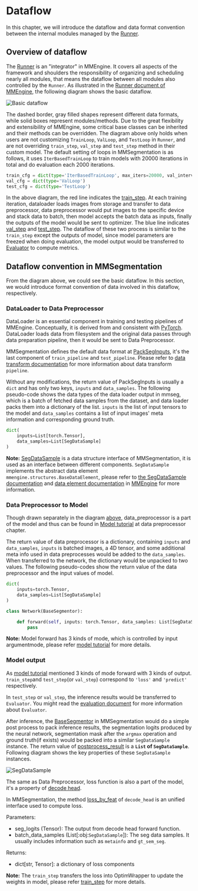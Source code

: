 # Dataflow

In this chapter, we will introduce the dataflow and data format convention between the internal modules managed by the [Runner](https://mmengine.readthedocs.io/en/latest/tutorials/runner.html).

## Overview of dataflow

The [Runner](https://github.com/open-mmlab/mmengine/blob/main/docs/en/design/runner.md) is an "integrator" in MMEngine. It covers all aspects of the framework and shoulders the responsibility of organizing and scheduling nearly all modules, that means the dataflow between all modules also controlled by the `Runner`. As illustrated in the [Runner document of MMEngine](https://mmengine.readthedocs.io/en/latest/tutorials/runner.html), the following diagram shows the basic dataflow.

![Basic dataflow](https://user-images.githubusercontent.com/112053249/199228350-5f80699e-7fd2-4b4c-ac32-0b16b1922c2e.png)

The dashed border, gray filled shapes represent different data formats, while solid boxes represent modules/methods. Due to the great flexibility and extensibility of MMEngine, some critical base classes can be inherited and their methods can be overridden. The diagram above only holds when users are not customizing `TrainLoop`, `ValLoop`, and `TestLoop` in `Runner`, and are not overriding `train_step`, `val_step` and `test_step` method in their custom model. The default setting of loops in MMSegmentation is as follows, it uses `IterBasedTrainLoop` to train models with 20000 iterations in total and do evaluation each 2000 iterations.

```python
train_cfg = dict(type='IterBasedTrainLoop', max_iters=20000, val_interval=2000)
val_cfg = dict(type='ValLoop')
test_cfg = dict(type='TestLoop')
```

In the above diagram, the red line indicates the [train_step](./models.md#train_step). At each training iteration, dataloader loads images from storage and transfer to data preprocessor, data preprocessor would put images to the specific device and stack data to batch, then model accepts the batch data as inputs, finally the outputs of the model would be sent to optimizer. The blue line indicates [val_step](./models.md#val_step) and [test_step](./models.md#test_step). The dataflow of these two process is similar to the `train_step` except the outputs of model, since model parameters are freezed when doing evaluation, the model output would be transferred to [Evaluator](./evaluation.md#ioumetric) to compute metrics.

## Dataflow convention in MMSegmentation

From the diagram above, we could see the basic dataflow. In this section, we would introduce format convention of data involved in this dataflow, respectively.

### DataLoader to Data Preprocessor

DataLoader is an essential component in training and testing pipelines of MMEngine. Conceptually, it is derived from and consistent with [PyTorch](https://pytorch.org/). DataLoader loads data from filesystem and the original data passes through data preparation pipeline, then it would be sent to Data Preprocessor.

MMSegmentation defines the default data format at [PackSegInputs](https://github.com/open-mmlab/mmsegmentation/blob/main/mmseg/datasets/transforms/formatting.py#L12), it's the last component of `train_pipeline` and `test_pipeline`. Please refer to [data transform documentation](./transforms.md) for more information about data transform `pipeline`.

Without any modifications, the return value of PackSegInputs is usually a `dict` and has only two keys, `inputs` and `data_samples`. The following pseudo-code shows the data types of the data loader output in mmseg, which is a batch of fetched data samples from the dataset, and data loader packs them into a dictionary of the list. `inputs` is the list of input tensors to the model and `data_samples` contains a list of input images' meta information and corresponding ground truth.

```python
dict(
    inputs=List[torch.Tensor],
    data_samples=List[SegDataSample]
)
```

**Note:** [SegDataSample](https://github.com/open-mmlab/mmsegmentation/blob/1.x/mmseg/structures/seg_data_sample.py) is a data structure interface of MMSegmentation, it is used as an interface between different components. `SegDataSample` implements the abstract data element `mmengine.structures.BaseDataElement`, please refer to [the SegDataSample documentation](./structures.md) and [data element documentation](https://mmengine.readthedocs.io/en/latest/advanced_tutorials/data_element.html) in [MMEngine](https://github.com/open-mmlab/mmengine) for more information.

### Data Preprocessor to Model

Though drawn separately in the diagram [above](#overview-of-dataflow), data_preprocessor is a part of the model and thus can be found in [Model tutorial](./models.md) at data preprocessor chapter.

The return value of data preprocessor is a dictionary, containing `inputs` and `data_samples`, `inputs` is batched images, a 4D tensor, and some additional meta info used in data preprocesses would be added to the `data_samples`. When transferred to the network, the dictionary would be unpacked to two values. The following pseudo-codes show the return value of the data preprocessor and the input values of model.

```python
dict(
    inputs=torch.Tensor,
    data_samples=List[SegDataSample]
)
```

```python
class Network(BaseSegmentor):

    def forward(self, inputs: torch.Tensor, data_samples: List[SegDataSample], mode: str):
        pass
```

**Note:** Model forward has 3 kinds of mode, which is controlled by input argumentmode, please refer [model tutorial](./models.md) for more details.

### Model output

As [model tutorial](./models.md#forward) mentioned 3 kinds of mode forward with 3 kinds of output. `train_step`and `test_step`(or `val_step`) correspond to `'loss'` and `'predict'` respectively.

In `test_step` or `val_step`, the inference results would be transferred to `Evaluator`. You might read the [evaluation document](./evaluation.md) for more information about `Evaluator`.

After inference, the [BaseSegmentor](https://github.com/open-mmlab/mmsegmentation/blob/main/mmseg/models/segmentors/base.py#L15) in MMSegmentation would do a simple post process to pack inference results, the segmentation logits produced by the neural network, segmentation mask after the `argmax` operation and ground truth(if exists) would be packed into a similar `SegDataSample` instance. The return value of [postprocess_result](https://github.com/open-mmlab/mmsegmentation/blob/main/mmseg/models/segmentors/base.py#L132) is a **`List` of `SegDataSample`**. Following diagram shows the key properties of these `SegDataSample` instances.

![SegDataSample](https://user-images.githubusercontent.com/15952744/209912225-ab46a8d9-904a-43cb-8bf1-8bec4938ed29.png)

The same as Data Preprocessor, loss function is also a part of the model, it's a property of [decode head](https://github.com/open-mmlab/mmsegmentation/blob/main/mmseg/models/decode_heads/decode_head.py#L142).

In MMSegmentation, the method [loss_by_feat](https://github.com/open-mmlab/mmsegmentation/blob/main/mmseg/models/decode_heads/decode_head.py#L291) of `decode_head` is an unified interface used to compute loss.

Parameters:

- seg_logits (Tensor): The output from decode head forward function.
- batch_data_samples (List\[:obj:`SegDataSample`\]): The seg data samples. It usually includes information such as `metainfo` and `gt_sem_seg`.

Returns:

- dict\[str, Tensor\]: a dictionary of loss components

**Note:** The `train_step` transfers the loss into OptimWrapper to update the weights in model, please refer [train_step](./models.md#train_step) for more details.
